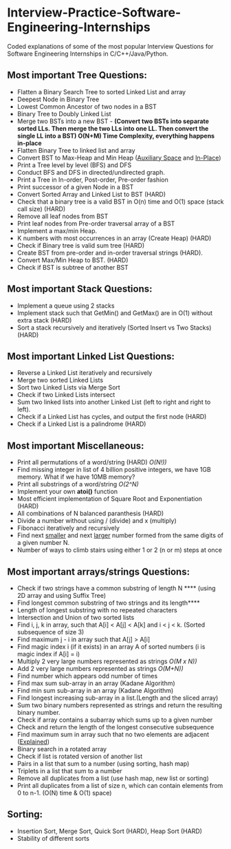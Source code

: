 # Interview-Practice-Software-Engineering-Internships
Coded explanations of some of the most popular Interview Questions for Software Engineering Internships in C/C++/Java/Python.

## Most important Tree Questions:
- Flatten a Binary Search Tree to sorted Linked List and array
- Deepest Node in Binary Tree
- Lowest Common Ancestor of two nodes in a BST
- Binary Tree to Doubly Linked List
- Merge two BSTs into a new BST - ****(Convert two BSTs into separate sorted LLs. Then merge the two LLs into one LL. Then convert the single LL into a BST) O(N+M) Time Complexity, everything happens in-place****
- Flatten Binary Tree to linked list and array
- Convert BST to Max-Heap and Min Heap (<a href="http://www.geeksforgeeks.org/convert-bst-min-heap/">Auxiliary Space</a> and <a href="http://www.geeksforgeeks.org/in-place-convert-bst-into-a-min-heap/">In-Place</a>)
- Print a Tree level by level (BFS) and DFS
- Conduct BFS and DFS in directed/undirected graph.
- Print a Tree in In-order, Post-order, Pre-order fashion
- Print successor of a given Node in a BST
- Convert Sorted Array and Linked List to BST (HARD)
- Check that a binary tree is a valid BST in O(n) time and O(1) space (stack call size) (HARD)
- Remove all leaf nodes from BST
- Print leaf nodes from Pre-order traversal array of a BST
- Implement a max/min Heap.
- K numbers with most occurrences in an array (Create Heap) (HARD)
- Check if Binary tree is valid sum tree (HARD)
- Create BST from pre-order and in-order traversal strings (HARD).
- Convert Max/Min Heap to BST. (HARD)
- Check if BST is subtree of another BST

## Most important Stack Questions:
- Implement a queue using 2 stacks
- Implement stack such that GetMin() and GetMax() are in O(1) without extra stack (HARD)
- Sort a stack recursively and iteratively (Sorted Insert vs Two Stacks) (HARD)

## Most important Linked List Questions:
- Reverse a Linked List iteratively and recursively
- Merge two sorted Linked Lists
- Sort two Linked Lists via Merge Sort
- Check if two Linked Lists intersect
- Sum two linked lists into another Linked List (left to right and right to left).
- Check if a Linked List has cycles, and output the first node (HARD)
- Check if a Linked List is a palindrome (HARD)

## Most important Miscellaneous:
- Print all permutations of a word/string (HARD) *O(N!))*
- Find missing integer in list of 4 billion positive integers, we have 1GB memory. What if we have 10MB memory?
- Print all substrings of a word/string *O(2^N)* 
- Implement your own **atoi()** function
- Most efficient implementation of Square Root and Exponentiation (HARD)
- All combinations of N balanced paranthesis (HARD)
- Divide a number without using / (divide) and x (multiply)
- Fibonacci iteratively and recursively
- Find next <a href="https://sohagbuet.wordpress.com/2014/04/03/find-the-next-smaller-number-with-the-same-digits/">smaller</a> and next <a href="https://sohagbuet.wordpress.com/2014/04/03/find-the-next-higher-number-with-the-same-digit/">larger</a> number formed from the same digits of a given number N.
- Number of ways to climb stairs using either 1 or 2 (n or m) steps at once

## Most important arrays/strings Questions:
- Check if two strings have a common substring of length N **** (using 2D array and using Suffix Tree)
- Find longest common substring of two strings and its length****
- Length of longest substring with no repeated characters
- Intersection and Union of two sorted lists
- Find i, j, k in array, such that A\[i\] < A\[j\] < A\[k\] and i < j < k. (Sorted subsequence of size 3)
- Find maximum j - i in array such that A\[j\] > A\[i\] 
- Find magic index i (if it exists) in an array A of sorted numbers (i is magic index if  A\[i\] = i)
- Multiply 2 very large numbers represented as strings *O(M x N))*
- Add 2 very large numbers represented as strings *O(M+N))*
- Find number which appears odd number of times
- Find max sum sub-array in an array (Kadane Algorithm)
- Find min sum sub-array in an array (Kadane Algorithm)
- Find longest increasing sub-array in a list.(Length and the sliced array)
- Sum two binary numbers represented as strings and return the resulting binary number.
- Check if array contains a subarray which sums up to a given number
- Check and return the length of the longest consecutive subsequence
- Find maximum sum in array such that no two elements are adjacent (<a href="http://www.geeksforgeeks.org/maximum-sum-such-that-no-two-elements-are-adjacent/">Explained</a>)
- Binary search in a rotated array
- Check if list is rotated version of another list
- Pairs in a list that sum to a number (using sorting, hash map)
- Triplets in a list that sum to a number
- Remove all duplicates from a list (use hash map, new list or sorting)
- Print all duplicates from a list of size n, which can contain elements from 0 to n-1. (O(N) time & O(1) space)

## Sorting:
- Insertion Sort, Merge Sort, Quick Sort (HARD), Heap Sort (HARD)
- Stability of different sorts
